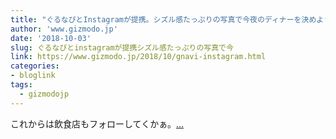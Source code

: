 ```yaml
---
title: "ぐるなびとInstagramが提携。シズル感たっぷりの写真で今夜のディナーを決めようか"
author: 'www.gizmodo.jp'
date: '2018-10-03'
slug: ぐるなびとinstagramが提携シズル感たっぷりの写真で今
link: https://www.gizmodo.jp/2018/10/gnavi-instagram.html
categories:
- bloglink
tags:
  - gizmodojp
---
```


これからは飲食店もフォローしてくかぁ。[... <i class="fas fa-external-link-alt"></i>](https://www.gizmodo.jp/2018/10/gnavi-instagram.html)

